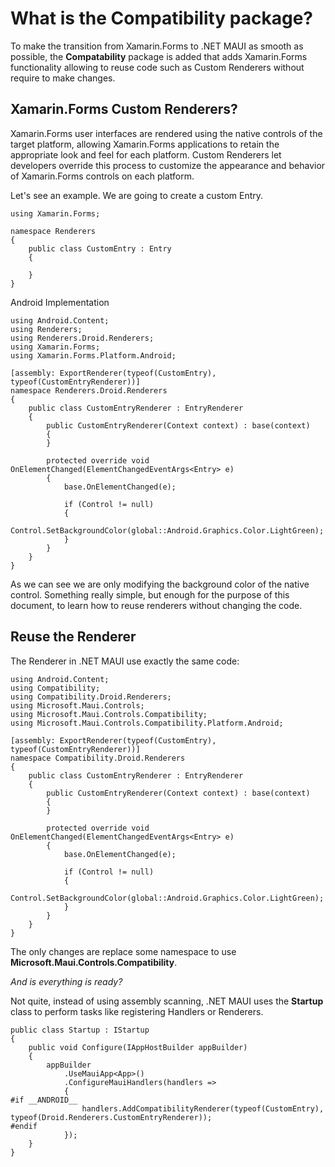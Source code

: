 # What is the Compatibility package?

To make the transition from Xamarin.Forms to .NET MAUI as smooth as possible, the **Compatability** package is added that adds Xamarin.Forms functionality allowing to reuse code such as Custom Renderers without require to make changes. 

## Xamarin.Forms Custom Renderers?

Xamarin.Forms user interfaces are rendered using the native controls of the target platform, allowing Xamarin.Forms applications to retain the appropriate look and feel for each platform. Custom Renderers let developers override this process to customize the appearance and behavior of Xamarin.Forms controls on each platform.

Let's see an example. We are going to create a custom Entry.

```
using Xamarin.Forms;

namespace Renderers
{
    public class CustomEntry : Entry
    {

    }
}
```

Android Implementation

```
using Android.Content;
using Renderers;
using Renderers.Droid.Renderers;
using Xamarin.Forms;
using Xamarin.Forms.Platform.Android;

[assembly: ExportRenderer(typeof(CustomEntry), typeof(CustomEntryRenderer))]
namespace Renderers.Droid.Renderers
{
    public class CustomEntryRenderer : EntryRenderer
    {
        public CustomEntryRenderer(Context context) : base(context)
        {
        }

        protected override void OnElementChanged(ElementChangedEventArgs<Entry> e)
        {
            base.OnElementChanged(e);

            if (Control != null)
            {
                Control.SetBackgroundColor(global::Android.Graphics.Color.LightGreen);
            }
        }
    }
}
```

As we can see we are only modifying the background color of the native control. Something really simple, but enough for the purpose of this document, to learn how to reuse renderers without changing the code. 

## Reuse the Renderer

The Renderer in .NET MAUI use exactly the same code:

```
using Android.Content;
using Compatibility;
using Compatibility.Droid.Renderers;
using Microsoft.Maui.Controls;
using Microsoft.Maui.Controls.Compatibility;
using Microsoft.Maui.Controls.Compatibility.Platform.Android;

[assembly: ExportRenderer(typeof(CustomEntry), typeof(CustomEntryRenderer))]
namespace Compatibility.Droid.Renderers
{
    public class CustomEntryRenderer : EntryRenderer
    {
        public CustomEntryRenderer(Context context) : base(context)
        {
        }

        protected override void OnElementChanged(ElementChangedEventArgs<Entry> e)
        {
            base.OnElementChanged(e);

            if (Control != null)
            {
                Control.SetBackgroundColor(global::Android.Graphics.Color.LightGreen);
            }
        }
    }
}
```

The only changes are replace some namespace to use **Microsoft.Maui.Controls.Compatibility**.

_And is everything is ready?_

Not quite, instead of using assembly scanning, .NET MAUI uses the **Startup** class to perform tasks like registering Handlers or Renderers.

```
public class Startup : IStartup
{
    public void Configure(IAppHostBuilder appBuilder)
    {
        appBuilder
            .UseMauiApp<App>()
            .ConfigureMauiHandlers(handlers =>
            {
#if __ANDROID__
                handlers.AddCompatibilityRenderer(typeof(CustomEntry), typeof(Droid.Renderers.CustomEntryRenderer));
#endif
            });
    }
}
```
